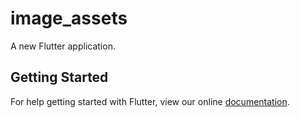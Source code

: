 # image_assets

A new Flutter application.

## Getting Started

For help getting started with Flutter, view our online
[documentation](https://flutter.io/).
